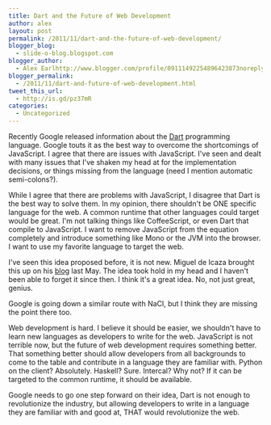 ```yaml
---
title: Dart and the Future of Web Development
author: alex
layout: post
permalink: /2011/11/dart-and-the-future-of-web-development/
blogger_blog:
  - slide-o-blog.blogspot.com
blogger_author:
  - Alex Earlhttp://www.blogger.com/profile/09111492254896423873noreply@blogger.com
blogger_permalink:
  - /2011/11/dart-and-future-of-web-development.html
tweet_this_url:
  - http://is.gd/pz37mR
categories:
  - Uncategorized
---
```

Recently Google released information about the [Dart][1] programming language. Google touts it as the best way to overcome the shortcomings of JavaScript. I agree that there are issues with JavaScript. I've seen and dealt with many issues that I've shaken my head at for the implementation decisions, or things missing from the language (need I mention automatic semi-colons?).   
  
While I agree that there are problems with JavaScript, I disagree that Dart is the best way to solve them. In my opinion, there shouldn't be ONE specific language for the web. A common runtime that other languages could target would be great. I'm not talking things like CoffeeScript, or even Dart that compile to JavaScript. I want to remove JavaScript from the equation completely and introduce something like Mono or the JVM into the browser. I want to use my favorite language to target the web.  
  
I've seen this idea proposed before, it is not new. Miguel de Icaza brought this up on his [blog][2] last May. The idea took hold in my head and I haven't been able to forget it since then. I think it's a great idea. No, not just great, genius.   
  
Google is going down a similar route with NaCl, but I think they are missing the point there too.   
  
Web development is hard. I believe it should be easier, we shouldn't have to learn new languages as developers to write for the web. JavaScript is not terrible now, but the future of web development requires something better. That something better should allow developers from all backgrounds to come to the table and contribute in a language they are familiar with. Python on the client? Absolutely. Haskell? Sure. Intercal? Why not? If it can be targeted to the common runtime, it should be available.   
  
Google needs to go one step forward on their idea, Dart is not enough to revolutionize the industry, but allowing developers to write in a language they are familiar with and good at, THAT would revolutionize the web.



 [1]: http://www.dartlang.org/
 [2]: http://tirania.org/blog/archive/2010/May-03.html
